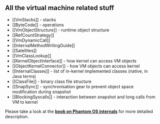 ## All the virtual machine related stuff ##

 * [[VmStacks]] - stacks
 * [[ByteCode]] - operations
 * [[VmObjectStructure]] - runtime object structure
 * [[RefCountStrategy]]
 * [[VmDynamicCall]]
 * [[InternalMethodWritingGuide]]
 * [[Satellites]]
 * [[VmClassLookup]]
 * [[KernelObjectInterface]] - how kernel can access VM objects
 * [[ObjectKernelConnector]] - how VM objects can access kernel 
 * [[InternalClasses]] - list of in-kernel implemented classes (native, in Java terms)
 * [[ClassFile]] - binary class file structure
 * [[SnapSync]] - synchronisation gear to prevent object space modification during snapshot
 * [[BlockingSyscalls]] - interaction between snapshot and long calls from VM to kernel

Please take a look at the **[book on Phantom OS internals](https://phantomdox.readthedocs.io/en/latest/)** for more detailed description.

